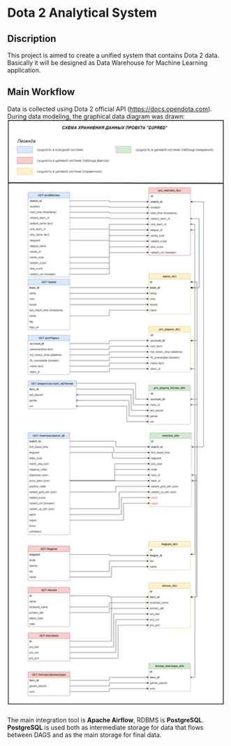 # Dota 2 Analytical System

## Discription

This project is aimed to create a unified system that contains Dota 2 data. Basically it will be designed as Data Warehouse for Machine Learning application.

## Main Workflow

Data is collected using Dota 2 official API (https://docs.opendota.com). \
During data modeling, the graphical data diagram was drawn:
<img height="1350" src="other\data_model.png" width="500"/>

The main integration tool is **Apache Airflow**, RDBMS is **PostgreSQL**. \
**PostgreSQL** is used both as intermediate storage for data that flows between DAGS and as the main storage for final data.